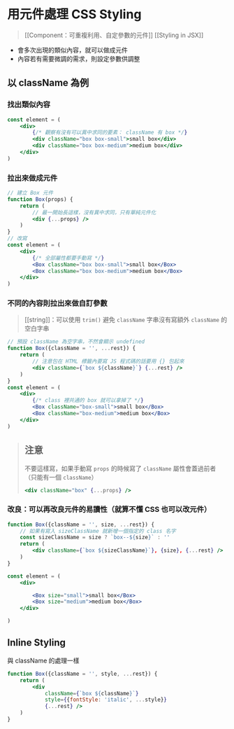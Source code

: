 # 用元件處理 CSS Styling
>[[Component：可重複利用、自定參數的元件]]
>[[Styling in JSX]]

- 會多次出現的類似內容，就可以做成元件
- 內容若有需要微調的需求，則設定參數供調整

## 以 className 為例
### 找出類似內容
```jsx
const element = (
	<div>
		{/* 觀察有沒有可以異中求同的要素： className 有 box */}
		<div className="box box-small">small box</div>		
		<div className="box box-medium">medium box</div>
	</div>
)
```

### 拉出來做成元件
```jsx
// 建立 Box 元件
function Box(props) {
	return (
		// 最一開始長這樣，沒有異中求同，只有單純元件化
		<div {...props} />
	)
}
// 改寫
const element = (
	<div>
		{/* 全部屬性都要手動寫 */}
		<Box className="box box-small">small box</Box>		
		<Box className="box box-medium">medium box</Box>
	</div>
)
```

### 不同的內容則拉出來做自訂參數
> [[string]]：可以使用 `trim()` 避免 `className` 字串沒有寫額外 `className` 的空白字串
```jsx
// 預設 className 為空字串，不然會顯示 undefined
function Box({className = '', ...rest}) {
	return (
		// 注意包在 HTML 標籤內要寫 JS 程式碼的話要用 {} 包起來
		<div className={`box ${className}`} {...rest} />
	)
}
const element = (
	<div>
		{/* class 裡共通的 box 就可以拿掉了 */}
		<Box className="box-small">small box</Box>		
		<Box className="box-medium">medium box</Box>
	</div>
)
```
>## 注意
>不要這樣寫，如果手動寫 `props` 的時候寫了 `className` 屬性會蓋過前者（只能有一個 `className`）
>```jsx
><div className="box" {...props} />
>```

### 改良：可以再改良元件的易讀性（就算不懂 CSS 也可以改元件）
```jsx
function Box({className = '', size, ...rest}) {
	// 如果有寫入 sizeClassName 就新增一個指定的 class 名字
	const sizeClassName = size ? `box--${size}` : ''
	return (
		<div className={`box ${sizeClassName}`}, {size}, {...rest} />
	)
}
```
```jsx
const element = (
	<div>

		<Box size="small">small box</Box>		
		<Box size="medium">medium box</Box>
	</div>

)

```

## Inline Styling 
與 className 的處理一樣
```jsx
function Box({className = '', style, ...rest}) {
	return (
		<div 
			className={`box ${className}`} 
			style={{fontStyle: 'italic', ...style}}
			{...rest} />
	)
}
```